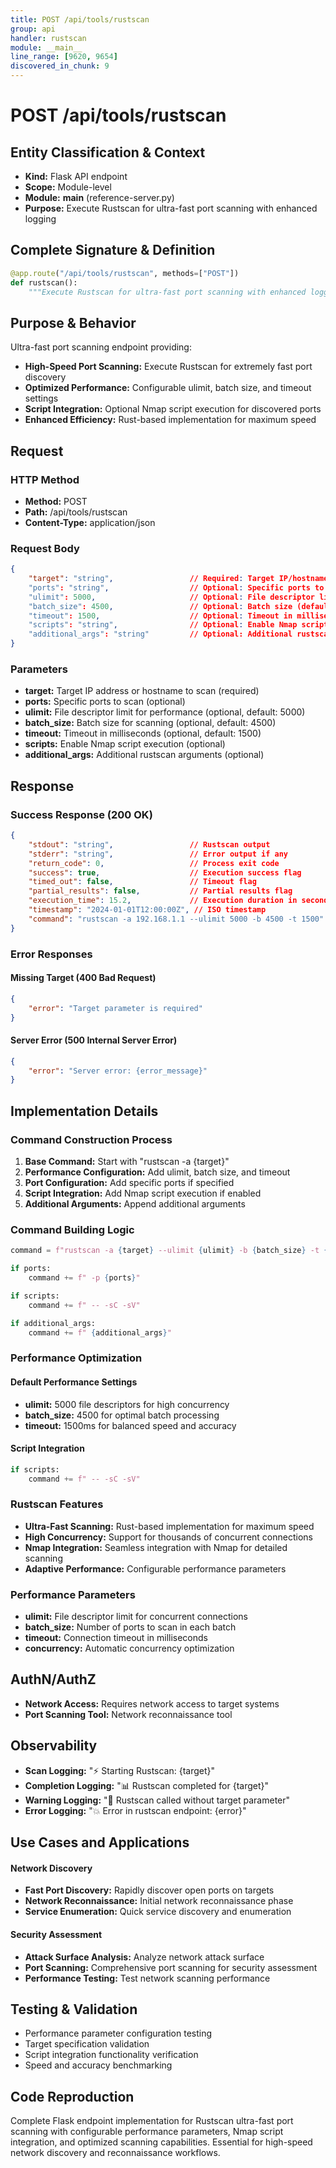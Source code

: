 ```yaml
---
title: POST /api/tools/rustscan
group: api
handler: rustscan
module: __main__
line_range: [9620, 9654]
discovered_in_chunk: 9
---
```


# POST /api/tools/rustscan

## Entity Classification & Context
- **Kind:** Flask API endpoint
- **Scope:** Module-level
- **Module:** __main__ (reference-server.py)
- **Purpose:** Execute Rustscan for ultra-fast port scanning with enhanced logging

## Complete Signature & Definition
```python
@app.route("/api/tools/rustscan", methods=["POST"])
def rustscan():
    """Execute Rustscan for ultra-fast port scanning with enhanced logging"""
```

## Purpose & Behavior
Ultra-fast port scanning endpoint providing:
- **High-Speed Port Scanning:** Execute Rustscan for extremely fast port discovery
- **Optimized Performance:** Configurable ulimit, batch size, and timeout settings
- **Script Integration:** Optional Nmap script execution for discovered ports
- **Enhanced Efficiency:** Rust-based implementation for maximum speed

## Request

### HTTP Method
- **Method:** POST
- **Path:** /api/tools/rustscan
- **Content-Type:** application/json

### Request Body
```json
{
    "target": "string",                 // Required: Target IP/hostname to scan
    "ports": "string",                  // Optional: Specific ports to scan
    "ulimit": 5000,                     // Optional: File descriptor limit (default: 5000)
    "batch_size": 4500,                 // Optional: Batch size (default: 4500)
    "timeout": 1500,                    // Optional: Timeout in milliseconds (default: 1500)
    "scripts": "string",                // Optional: Enable Nmap scripts
    "additional_args": "string"         // Optional: Additional rustscan arguments
}
```

### Parameters
- **target:** Target IP address or hostname to scan (required)
- **ports:** Specific ports to scan (optional)
- **ulimit:** File descriptor limit for performance (optional, default: 5000)
- **batch_size:** Batch size for scanning (optional, default: 4500)
- **timeout:** Timeout in milliseconds (optional, default: 1500)
- **scripts:** Enable Nmap script execution (optional)
- **additional_args:** Additional rustscan arguments (optional)

## Response

### Success Response (200 OK)
```json
{
    "stdout": "string",                 // Rustscan output
    "stderr": "string",                 // Error output if any
    "return_code": 0,                   // Process exit code
    "success": true,                    // Execution success flag
    "timed_out": false,                 // Timeout flag
    "partial_results": false,           // Partial results flag
    "execution_time": 15.2,             // Execution duration in seconds
    "timestamp": "2024-01-01T12:00:00Z", // ISO timestamp
    "command": "rustscan -a 192.168.1.1 --ulimit 5000 -b 4500 -t 1500"
}
```

### Error Responses

#### Missing Target (400 Bad Request)
```json
{
    "error": "Target parameter is required"
}
```

#### Server Error (500 Internal Server Error)
```json
{
    "error": "Server error: {error_message}"
}
```

## Implementation Details

### Command Construction Process
1. **Base Command:** Start with "rustscan -a {target}"
2. **Performance Configuration:** Add ulimit, batch size, and timeout
3. **Port Configuration:** Add specific ports if specified
4. **Script Integration:** Add Nmap script execution if enabled
5. **Additional Arguments:** Append additional arguments

### Command Building Logic
```python
command = f"rustscan -a {target} --ulimit {ulimit} -b {batch_size} -t {timeout}"

if ports:
    command += f" -p {ports}"

if scripts:
    command += f" -- -sC -sV"

if additional_args:
    command += f" {additional_args}"
```

### Performance Optimization

#### Default Performance Settings
- **ulimit:** 5000 file descriptors for high concurrency
- **batch_size:** 4500 for optimal batch processing
- **timeout:** 1500ms for balanced speed and accuracy

#### Script Integration
```python
if scripts:
    command += f" -- -sC -sV"
```

### Rustscan Features
- **Ultra-Fast Scanning:** Rust-based implementation for maximum speed
- **High Concurrency:** Support for thousands of concurrent connections
- **Nmap Integration:** Seamless integration with Nmap for detailed scanning
- **Adaptive Performance:** Configurable performance parameters

### Performance Parameters
- **ulimit:** File descriptor limit for concurrent connections
- **batch_size:** Number of ports to scan in each batch
- **timeout:** Connection timeout in milliseconds
- **concurrency:** Automatic concurrency optimization

## AuthN/AuthZ
- **Network Access:** Requires network access to target systems
- **Port Scanning Tool:** Network reconnaissance tool

## Observability
- **Scan Logging:** "⚡ Starting Rustscan: {target}"
- **Completion Logging:** "📊 Rustscan completed for {target}"
- **Warning Logging:** "🎯 Rustscan called without target parameter"
- **Error Logging:** "💥 Error in rustscan endpoint: {error}"

## Use Cases and Applications

#### Network Discovery
- **Fast Port Discovery:** Rapidly discover open ports on targets
- **Network Reconnaissance:** Initial network reconnaissance phase
- **Service Enumeration:** Quick service discovery and enumeration

#### Security Assessment
- **Attack Surface Analysis:** Analyze network attack surface
- **Port Scanning:** Comprehensive port scanning for security assessment
- **Performance Testing:** Test network scanning performance

## Testing & Validation
- Performance parameter configuration testing
- Target specification validation
- Script integration functionality verification
- Speed and accuracy benchmarking

## Code Reproduction
Complete Flask endpoint implementation for Rustscan ultra-fast port scanning with configurable performance parameters, Nmap script integration, and optimized scanning capabilities. Essential for high-speed network discovery and reconnaissance workflows.
